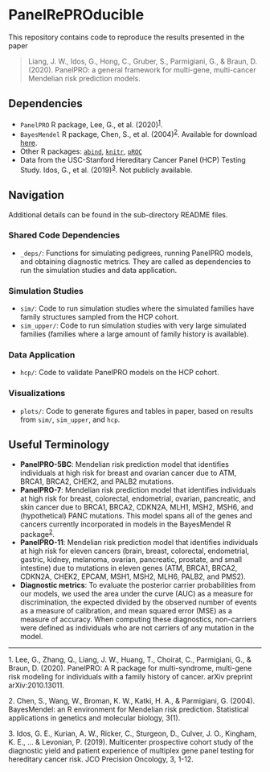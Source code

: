 # PanelRePROducible

This repository contains code to reproduce the results presented in the paper 

> Liang, J. W., Idos, G., Hong, C., Gruber, S., Parmigiani, G., & Braun, D. (2020). PanelPRO: a general framework for multi-gene, multi-cancer Mendelian risk prediction models. 

## Dependencies
- `PanelPRO` R package, Lee, G., et al. (2020)<sup>[1](#myfootnote1)</sup>.
- `BayesMendel` R package, Chen, S., et al. (2004)<sup>[2](#myfootnote2)</sup>. Available for download [here](https://projects.iq.harvard.edu/bayesmendel/bayesmendel-r-package).
- Other R packages: [`abind`](https://cran.r-project.org/web/packages/abind/index.html), [`knitr`](https://cran.r-project.org/web/packages/knitr/index.html), [`pROC`](https://cran.r-project.org/web/packages/pROC/index.html)
- Data from the USC-Stanford Hereditary Cancer Panel (HCP) Testing Study. Idos, G., et al. (2019)<sup>[3](#myfootnote3)</sup>. Not publicly available.

## Navigation
Additional details can be found in the sub-directory README files. 

### Shared Code Dependencies
- `_deps/`: Functions for simulating pedigrees, running PanelPRO models, and obtaining diagnostic metrics. They are called as dependencies to run the simulation studies and data application. 

### Simulation Studies
- `sim/`: Code to run simulation studies where the simulated families have family structures sampled from the HCP cohort. 
- `sim_upper/`: Code to run simulation studies with very large simulated families (families where a large amount of family history is available). 

### Data Application
- `hcp/`: Code to validate PanelPRO models on the HCP cohort. 

### Visualizations
- `plots/`: Code to generate figures and tables in paper, based on results from `sim/`, `sim_upper`, and `hcp`. 

## Useful Terminology
- **PanelPRO-5BC**: Mendelian risk prediction model that identifies individuals at high risk for breast and ovarian cancer due to ATM, BRCA1, BRCA2, CHEK2, and PALB2 mutations. 
- **PanelPRO-7**: Mendelian risk prediction model that identifies individuals at high risk for breast, colorectal, endometrial, ovarian, pancreatic, and skin cancer due to BRCA1, BRCA2, CDKN2A, MLH1, MSH2, MSH6, and (hypothetical) PANC mutations. This model spans all of the genes and cancers currently incorporated in models in the BayesMendel R package<sup>[2](#myfootnote2)</sup>. 
- **PanelPRO-11**: Mendelian risk prediction model that identifies individuals at high risk for eleven cancers (brain, breast, colorectal, endometrial, gastric, kidney, melanoma, ovarian, pancreatic, prostate, and small intestine) due to mutations in eleven genes (ATM, BRCA1, BRCA2, CDKN2A, CHEK2, EPCAM, MSH1, MSH2, MLH6, PALB2, and PMS2). 
- **Diagnostic metrics**: To evaluate the posterior carrier probabilities from our models, we used the area under the curve (AUC) as a measure for discrimination, the expected divided by the observed number of events as a measure of calibration, and mean squared error (MSE) as a measure of accuracy. When computing these diagnostics, non-carriers were defined as individuals who are not carriers of any mutation in the model. 

---

<a name="myfootnote1">1</a>. Lee, G., Zhang, Q., Liang, J. W., Huang, T., Choirat, C., Parmigiani, G., & Braun, D. (2020). PanelPRO: A R package for multi-syndrome, multi-gene risk modeling for individuals with a family history of cancer. arXiv preprint arXiv:2010.13011.

<a name="myfootnote2">2</a>. Chen, S., Wang, W., Broman, K. W., Katki, H. A., & Parmigiani, G. (2004). BayesMendel: an R environment for Mendelian risk prediction. Statistical applications in genetics and molecular biology, 3(1).

<a name="myfootnote3">3</a>. Idos, G. E., Kurian, A. W., Ricker, C., Sturgeon, D., Culver, J. O., Kingham, K. E., ... & Levonian, P. (2019). Multicenter prospective cohort study of the diagnostic yield and patient experience of multiplex gene panel testing for hereditary cancer risk. JCO Precision Oncology, 3, 1-12.